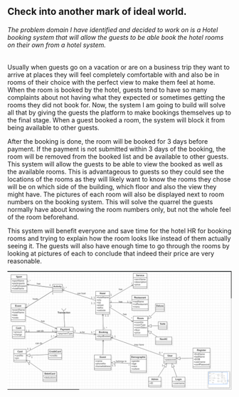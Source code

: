 <h2>Check into another mark of ideal world.</h2>

<h6>The problem domain I have identified and decided to work on is a Hotel booking system that will allow the guests to be able book the hotel rooms on their own from a hotel system.</h6>

<p>Usually when guests go on a vacation or are on a business trip they want to arrive at places they will feel completely comfortable with and also be in rooms of their choice with the perfect view to make them feel at home. When the room is booked by the hotel, guests tend to have so many complaints about not having what they expected or sometimes getting the rooms they did not book for. Now, the system I am going to build will solve all that by giving the guests the platform to make bookings themselves up to the final stage. When a guest booked a room, the system will block it from being available to other guests.</p>
<p>After the booking is done, the room will be booked for 3 days before payment. If the payment is not submitted within 3 days of the booking, the room will be removed from the booked list and be available to other guests. This system will allow the guests to be able to view the booked as well as the available rooms. This is advantageous to guests so they could see the locations of the rooms as they will likely want to know the rooms they chose will be on which side of the building, which floor and also the view they might have. The pictures of each room will also be displayed next to room numbers on the booking system. This will solve the quarrel the guests normally have about knowing the room numbers only, but not the whole feel of the room beforehand.</p>
<p>This system will benefit everyone and save time for the hotel HR for booking rooms and trying to explain how the room looks like instead of them actually seeing it. The guests will also have enough time to go through the rooms by looking at pictures of each to conclude that indeed their price are very reasonable.</p>

![](uml.png)